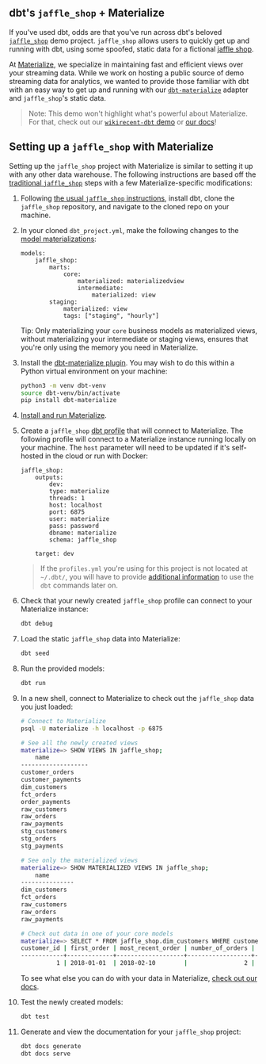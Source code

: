 ## dbt's `jaffle_shop` + Materialize

If you've used dbt, odds are that you've run across dbt's beloved [`jaffle_shop`] demo project.
`jaffle_shop` allows users to quickly get up and running with dbt, using some spoofed, static
data for a fictional [jaffle shop].

At [Materialize], we specialize in maintaining fast and efficient views over your streaming data.
While we work on hosting a public source of demo streaming data for analytics, we wanted to provide
those familiar with dbt with an easy way to get up and running with our [`dbt-materialize`] adapter and
`jaffle_shop`'s static data.

> Note: This demo won't highlight what's powerful about Materialize. For that, check out our
  [`wikirecent-dbt` demo] or [our docs]!

[`jaffle_shop`]: https://github.com/fishtown-analytics/jaffle_shop
[jaffle shop]: https://australianfoodtimeline.com.au/jaffle-craze/
[Materialize]: https://materialize.com/
[`dbt-materialize`]: https://pypi.org/project/dbt-materialize/
[`wikirecent-dbt` demo]: https://github.com/MaterializeInc/materialize/blob/main/play/wikirecent-dbt/README.md
[our docs]: https://materialize.com/docs/

## Setting up a `jaffle_shop` with Materialize

Setting up the `jaffle_shop` project with Materialize is similar to setting it up with any other
data warehouse. The following instructions are based off the [traditional `jaffle_shop`] steps with a few
Materialize-specific modifications:

1. Following [the usual `jaffle_shop` instructions], install dbt, clone the `jaffle_shop` repository, and navigate
   to the cloned repo on your machine.

1. In your cloned `dbt_project.yml`, make the following changes to the [model materializations]:
    ```nofmt
    models:
        jaffle_shop:
            marts:
                core:
                    materialized: materializedview
                    intermediate:
                        materialized: view
            staging:
                materialized: view
                tags: ["staging", "hourly"]
    ```
    Tip: Only materializing your `core` business models as materialized views, without materializing
    your intermediate or staging views, ensures that you're only using the memory you need in
    Materialize.

1. Install the [dbt-materialize plugin]. You may wish to do this within a Python virtual environment on your machine:
    ```bash
    python3 -m venv dbt-venv
    source dbt-venv/bin/activate
    pip install dbt-materialize
    ```

1. [Install and run Materialize].

1. Create a `jaffle_shop` [dbt profile] that will connect to Materialize. The following profile will
   connect to a Materialize instance running locally on your machine. The `host` parameter will need
   to be updated if it's self-hosted in the cloud or run with Docker:
    ```nofmt
    jaffle_shop:
        outputs:
            dev:
            type: materialize
            threads: 1
            host: localhost
            port: 6875
            user: materialize
            pass: password
            dbname: materialize
            schema: jaffle_shop

        target: dev
    ```
    > If the `profiles.yml` you're using for this project is not located at `~/.dbt/`, you will have to provide [additional information] to use the `dbt` commands later on.

1. Check that your newly created `jaffle_shop` profile can connect to your Materialize instance:
   ```bash
   dbt debug
   ```

1. Load the static `jaffle_shop` data into Materialize:
    ```bash
    dbt seed
    ```

1. Run the provided models:
    ```bash
    dbt run
    ```

1. In a new shell, connect to Materialize to check out the `jaffle_shop` data you just loaded:
    ```bash
    # Connect to Materialize
    psql -U materialize -h localhost -p 6875

    # See all the newly created views
    materialize=> SHOW VIEWS IN jaffle_shop;
        name
    -------------------
    customer_orders
    customer_payments
    dim_customers
    fct_orders
    order_payments
    raw_customers
    raw_orders
    raw_payments
    stg_customers
    stg_orders
    stg_payments

    # See only the materialized views
    materialize=> SHOW MATERIALIZED VIEWS IN jaffle_shop;
        name
    ---------------
    dim_customers
    fct_orders
    raw_customers
    raw_orders
    raw_payments

    # Check out data in one of your core models
    materialize=> SELECT * FROM jaffle_shop.dim_customers WHERE customer_id = 1;
    customer_id | first_order | most_recent_order | number_of_orders | customer_lifetime_value
    ------------+-------------+-------------------+------------------+-------------------------
              1 | 2018-01-01  | 2018-02-10        |                2 |                      33
    ```
    To see what else you can do with your data in Materialize, [check out our docs].

1. Test the newly created models:
    ```bash
    dbt test
    ```

1. Generate and view the documentation for your `jaffle_shop` project:
    ```bash
    dbt docs generate
    dbt docs serve
    ```

[traditional `jaffle_shop`]: https://github.com/fishtown-analytics/jaffle_shop
[the usual `jaffle_shop` instructions]: https://github.com/fishtown-analytics/jaffle_shop
[model materializations]: https://docs.getdbt.com/docs/building-a-dbt-project/building-models/materializations
[dbt-materialize plugin]: https://pypi.org/project/dbt-materialize/
[Install and run Materialize]: https://materialize.com/docs/install/
[dbt profile]: https://docs.getdbt.com/dbt-cli/configure-your-profile
[additional information]: https://docs.getdbt.com/dbt-cli/configure-your-profile#advanced-profile-configuration
[check out our docs]: https://materialize.com/docs/
